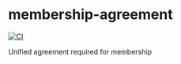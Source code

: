 # membership-agreement

[![CI](https://concourse.sandbox.aws.robojackets.net/api/v1/teams/information-technology/pipelines/membership-agreement/jobs/build-main/badge)](https://concourse.robojackets.org/teams/information-technology/pipelines/membership-agreement)

Unified agreement required for membership
